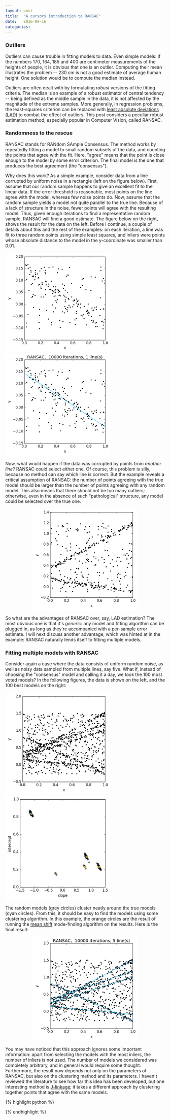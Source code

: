 ```yaml
---
layout: post
title:  "A cursory introduction to RANSAC"
date:   2016-09-16
categories: 
---
```


### Outliers
Outliers can cause trouble in fitting models to data. Even simple models: if the
numbers 170, 164, 185 and 400 are centimeter measurements of the heights of
people, it is obvious that one is an outlier. Computing their mean illustrates
the problem -- 230 cm is not a good estimate of average human height. One
solution would be to compute the median instead. 

Outliers are often dealt with by formulating *robust* versions of the fitting
criteria. The median is an example of a robust estimator of central tendency --
being defined as the middle sample in the data, it is not affected by the
magnitude of the extreme samples. More generally, in regression problems, the
least-squares criterion can be replaced with [least absolute deviations
(LAD)](https://en.wikipedia.org/wiki/Least_absolute_deviations) to combat
the effect of outliers. This post considers a peculiar robust estimation method,
especially popular in Computer Vision, called RANSAC.

### Randomness to the rescue 
RANSAC stands for RANdom SAmple Consensus. The method works by repeatedly
fitting a model to small random subsets of the data, and counting the points 
that agree with the fit. Here, "agree" means that the point is
close enough to the model by some error criterion. The final model is the one
that produces the best agreement (the "consensus").

Why does this work? As a simple example, consider data from a line corrupted by
uniform noise in a rectangle (left on the figure below). First, assume that our
random sample happens to give an excellent fit to the linear data. If the error
threshold is reasonable, most points on the line agree with the model, whereas
few noise points do.  Now, assume that the random sample yields a model not
quite parallel to the true line. Because of a lack of structure in the noise,
fewer points will agree with the resulting model. Thus, given enough iterations
to find a representative random sample, RANSAC will find a good estimate. The
figure below on the right, shows the result for the data on the left. Before I
continue, a couple
of details about this and the rest of the examples: on each iteration, a line
was fit to three random points using simple least squares, and inliers were
points whose absolute distance to the model in the y-coordinate was smaller than
0.01.

<img src="/assets/images/ransac/data_1_lines.png" width="330" alt="Line with outliers"/>
<img src="/assets/images/ransac/fit_1_lines.png" width="330" alt="RANSAC line fit"/>

Now, what would happen if the data was corrupted by points from *another line*?
RANSAC could select either one. Of course, this problem is silly, because no
method can say which line is correct. But the example reveals a critical
assumption of RANSAC: the number of points agreeing with the true model should
be larger than the number of points agreeing with any random model.  This also
means that there should not be too many outliers; otherwise, even in the absence
of such "pathological" structure, any model could be selected over the true one.

<center>
<img src="/assets/images/ransac/data_2_lines.png" width="330" alt="Pathological line"/>
</center>

So what are the advantages of RANSAC over, say, LAD estimation? The most
obvious one is that it's *generic*: any model and fitting algorithm can be
plugged in, as long as they're accompanied with a per-sample error estimate. I
will next discuss another advantage, which was hinted at in the example: RANSAC
naturally lends itself to fitting multiple models.

### Fitting multiple models with RANSAC
Consider again a case where the data consists of uniform random noise, as well
as noisy data sampled from multiple lines, say five. What if, instead of
choosing the "consensus" model and calling it a day, we took the 100 most voted
models? In the following figures, the data is shown on the left, and the 100
best models on the right:

<img src="/assets/images/ransac/data_5_lines.png" width="330" alt="5 lines"/>
<img src="/assets/images/ransac/meanshift_5_lines.png" width="330" alt="Model
candidates"/>

The random models (grey circles) cluster neatly around the true models (cyan
circles).  From this, it should be easy to find the models using some clustering
algorithm.  In this example, the orange circles are the result of running the
[mean shift](https://en.wikipedia.org/wiki/Mean_shift) mode-finding algorithm on the results. Here is the final result:

<center>
<img src="/assets/images/ransac/fit_5_lines.png" width="330" alt="Fitted models"/>
</center>

You may have noticed that this approach ignores some important information:
apart from selecting the models with the most inliers, the number of inliers is
not used. The number of models we considered was completely arbitrary, and in
general would require some thought. Furthermore, the result now depends not only
on the parameters of RANSAC, but also on the clustering method and its
parameters. I haven't reviewed the literature to see how far this idea has been
developed, but one interesting method is
[J-linkage](http://www.diegm.uniud.it/fusiello/demo/jlk/); it takes a different
approach by clustering together points that agree with the same models.

{% highlight python %}

{% endhighlight %}


